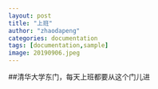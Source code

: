 ```yaml
---
layout: post
title: "上班"
author: "zhaodapeng"
categories: documentation
tags: [documentation,sample]
image: 20190906.jpeg
---
```


##清华大学东门，每天上班都要从这个门儿进

